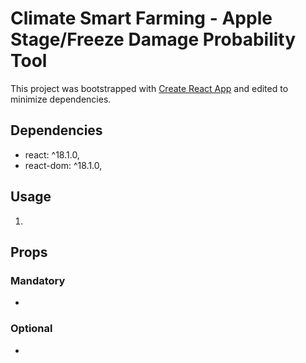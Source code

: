# Climate Smart Farming - Apple Stage/Freeze Damage Probability Tool

This project was bootstrapped with [Create React App](https://github.com/facebook/create-react-app) and edited to minimize dependencies.

## Dependencies

- react: ^18.1.0,
- react-dom: ^18.1.0,

## Usage

1. 

## Props

### Mandatory

- 

### Optional

- 
